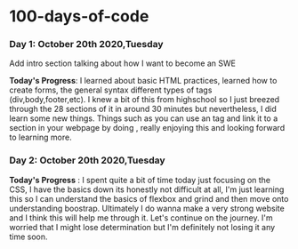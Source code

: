 # 100-days-of-code

### Day 1: October 20th 2020,Tuesday

Add intro section talking about how I want to become an SWE 

**Today's Progress**: I learned about basic HTML practices, learned how to create forms, the general syntax different types of tags (div,body,footer,etc). I knew a bit of this from highschool so I just breezed through the 28 sections of it in around 30 minutes but nevertheless, I did learn some new things. Things such as you can use an <a> tag and link it to a section in your webpage by doing <a href ="#sectionidhere"></a>, really enjoying this and looking forward to learning more. 
  

### Day 2: October 20th 2020,Tuesday

**Today's Progress** : I spent quite a bit of time today just focusing on the CSS, I have the basics down its honestly not difficult at all, I'm just learning this so I can understand the basics of flexbox and grind and then move onto understanding boostrap. Ultimately I do wanna make a very strong website and I think this will help me through it. Let's continue on the journey. I'm worried that I might lose determination but I'm definitely not losing it any time soon. 


